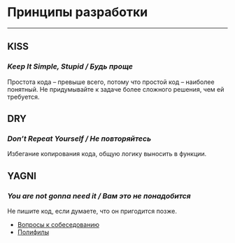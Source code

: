 # Принципы разработки
____

## KISS
### *Keep It Simple, Stupid / Будь проще*
Простота кода – превыше всего, потому что простой код – наиболее понятный. Не придумывайте к задаче более сложного решения, чем ей требуется.

## DRY 
### *Don’t Repeat Yourself / Не повторяйтесь*
Избегание копирования кода, общую логику выносить в функции.

## YAGNI
### *You are not gonna need it / Вам это не понадобится*
Не пишите код, если думаете, что он пригодится позже.

- [Вопросы к собеседованию](../../README.md)
- [Полифилы](./polyfill.md)

